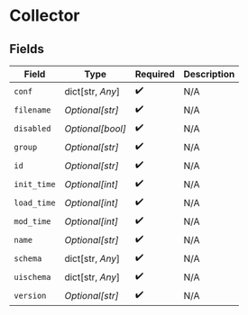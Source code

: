 # Collector


## Fields

| Field              | Type               | Required           | Description        |
| ------------------ | ------------------ | ------------------ | ------------------ |
| `conf`             | dict[str, *Any*]   | :heavy_check_mark: | N/A                |
| `filename`         | *Optional[str]*    | :heavy_check_mark: | N/A                |
| `disabled`         | *Optional[bool]*   | :heavy_check_mark: | N/A                |
| `group`            | *Optional[str]*    | :heavy_check_mark: | N/A                |
| `id`               | *Optional[str]*    | :heavy_check_mark: | N/A                |
| `init_time`        | *Optional[int]*    | :heavy_check_mark: | N/A                |
| `load_time`        | *Optional[int]*    | :heavy_check_mark: | N/A                |
| `mod_time`         | *Optional[int]*    | :heavy_check_mark: | N/A                |
| `name`             | *Optional[str]*    | :heavy_check_mark: | N/A                |
| `schema`           | dict[str, *Any*]   | :heavy_check_mark: | N/A                |
| `uischema`         | dict[str, *Any*]   | :heavy_check_mark: | N/A                |
| `version`          | *Optional[str]*    | :heavy_check_mark: | N/A                |